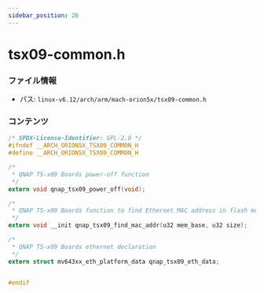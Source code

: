 ```yaml
---
sidebar_position: 26
---
```

# tsx09-common.h

### ファイル情報

- パス: `linux-v6.12/arch/arm/mach-orion5x/tsx09-common.h`

### コンテンツ

```h
/* SPDX-License-Identifier: GPL-2.0 */
#ifndef __ARCH_ORION5X_TSX09_COMMON_H
#define __ARCH_ORION5X_TSX09_COMMON_H

/*
 * QNAP TS-x09 Boards power-off function
 */
extern void qnap_tsx09_power_off(void);

/*
 * QNAP TS-x09 Boards function to find Ethernet MAC address in flash memory
 */
extern void __init qnap_tsx09_find_mac_addr(u32 mem_base, u32 size);

/*
 * QNAP TS-x09 Boards ethernet declaration
 */
extern struct mv643xx_eth_platform_data qnap_tsx09_eth_data;


#endif

```
